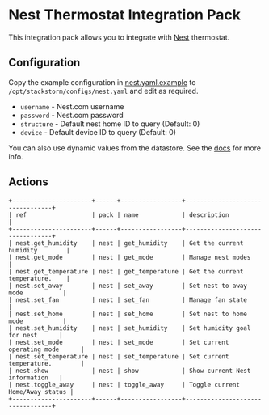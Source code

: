 # Nest Thermostat Integration Pack

This integration pack allows you to integrate with
[Nest](https://nest.com) thermostat.

## Configuration

Copy the example configuration in [nest.yaml.example](./nest.yaml.example)
to `/opt/stackstorm/configs/nest.yaml` and edit as required.

* `username` - Nest.com username
* `password` - Nest.com password
* `structure` - Default nest home ID to query (Default: 0)
* `device` - Default device ID to query (Default: 0)

You can also use dynamic values from the datastore. See the
[docs](https://docs.stackstorm.com/reference/pack_configs.html) for more info.

## Actions

```
+----------------------+------+-----------------+---------------------------------+
| ref                  | pack | name            | description                     |
+----------------------+------+-----------------+---------------------------------+
| nest.get_humidity    | nest | get_humidity    | Get the current humidity        |
| nest.get_mode        | nest | get_mode        | Manage nest modes               |
| nest.get_temperature | nest | get_temperature | Get the current temperature.    |
| nest.set_away        | nest | set_away        | Set nest to away mode           |
| nest.set_fan         | nest | set_fan         | Manage fan state                |
| nest.set_home        | nest | set_home        | Set nest to home mode           |
| nest.set_humidity    | nest | set_humidity    | Set humidity goal for nest      |
| nest.set_mode        | nest | set_mode        | Set current operating mode      |
| nest.set_temperature | nest | set_temperature | Set current temperature.        |
| nest.show            | nest | show            | Show current Nest information   |
| nest.toggle_away     | nest | toggle_away     | Toggle current Home/Away status |
+----------------------+------+-----------------+---------------------------------+
```
